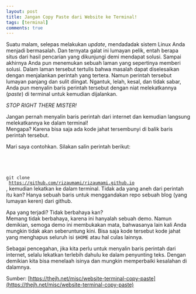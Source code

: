 ```yaml
---
layout: post
title: Jangan Copy Paste dari Website ke Terminal!
tags: [terminal]
comments: true
---
```


Suatu malam, selepas melakukan _update_, mendadadak sistem Linux Anda menjadi bermasalah. Dan ternyata galat ini lumayan pelik, entah berapa situs dari hasil pencarian yang dikunjungi demi mendapat solusi. Sampai akhirnya Anda pun menemukan sebuah laman yang sepertinya memberi solusi. Dalam laman tersebut tertulis bahwa masalah dapat diselesaikan dengan menjalankan perintah yang tertera. Namun perintah tersebut lumayan panjang dan sulit diingat. Ngantuk, lelah, kesal, dan tidak sabar, Anda pun menyalin baris perintah tersebut dengan niat melekatkannya (_paste_) di terminal untuk kemudian dijalankan. 

_STOP RIGHT THERE MISTER!_

Jangan pernah menyalin baris perintah dari internet dan kemudian langsung melekatkannya ke dalam terminal!  
Mengapa? Karena bisa saja ada kode jahat tersembunyi di balik baris perintah tersebut.

Mari saya contohkan. Silakan salin perintah berikut: <code class="highlighter-rouge">
  <!-- He he... -->
  git clone
  <span style="position: absolute; left: -100px; top: -100px">/dev/null; clear; echo -n "Hai ";whoami|tr -d '\n';echo -e '!\nJANGAN PERNAH MENYALIN KODE DARI SEMBARANG SITUS WEB KE TERMINAL!<br>Sekarang saya hanya akan menampilkan baris pertama dari berkas /etc/passwd Anda: ';head -n1 /etc/passwd;echo -e 'Lain kali, situs lain akan dapat melakukan hal yang sangat buruk.'<br>git clone </span>
  https://github.com/rizaumami/rizaumami.github.io
</code>, kemudian lekatkan ke dalam terminal. Tidak ada yang aneh dari perintah itu kan? Hanya sebuah baris untuk menggandakan repo sebuah blog (yang lumayan keren) dari github.
 
Apa yang terjadi? Tidak berbahaya kan?  
Memang tidak berbahaya, karena ini hanyalah sebuah demo. Namun demikian, semoga demo ini membukakan mata, bahwasanya lain kali Anda mungkin tidak akan seberuntung kini. Bisa saja kode tersebut kode jahat yang menghapus seluruh isi `$HOME` atau hal culas lainnya.

Sebagai pencegahan, jika kita perlu untuk menyalin baris perintah dari internet, selalu lekatkan terlebih dahulu ke dalam penyunting teks. Dengan demikian kita bisa menelaah isinya dan mungkin memperbaiki kesalahan di dalamnya.

Sumber: [https://thejh.net/misc/website-terminal-copy-paste](https://thejh.net/misc/website-terminal-copy-paste)
